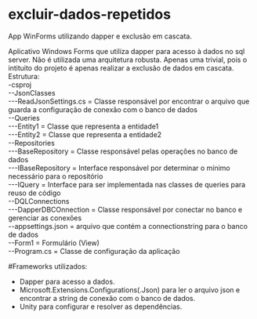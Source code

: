 # excluir-dados-repetidos
App WinForms utilizando dapper e exclusão em cascata.

  Aplicativo Windows Forms que utiliza dapper para acesso à dados no sql server.
  Não é utilizada uma arquitetura robusta. Apenas uma trivial, pois o intituito do projeto é apenas realizar a exclusão de dados 
em cascata.
  Estrutura:<br/>
  -csproj<br/>
   --JsonClasses<br/>
    ---ReadJsonSettings.cs = Classe responsável por encontrar o arquivo que guarda a configuração de conexão com o banco de dados<br/>
   --Queries<br/>
    ---Entity1 = Classe que representa a entidade1<br/>
    ---Entity2 = Classe que representa a entidade2<br/>
   --Repositories<br/>
    ---BaseRepository = Classe responsável pelas operações no banco de dados<br/>
    ---IBaseRepository = Interface responsável por determinar o mínimo necessário para o repositório<br/>
    ---IQuery = Interface para ser implementada nas classes de queries para reuso de código<br/>
   --DQLConnections<br/>
    ---DapperDBCOnnection = Classe responsável por conectar no banco e gerenciar as conexões<br/>
   --appsettings.json = arquivo que contém a connectionstring para o banco de dados<br/>
   --Form1 = Formulário (View)<br/>
   --Program.cs = Classe de configuração da aplicação<br/>
   
  #Frameworks utilizados:<br/>
  - Dapper para acesso a dados.<br/>
  - Microsoft.Extensions.Configurations(.Json) para ler o arquivo json e encontrar a string de conexão com o banco de dados.<br/>
  - Unity para configurar e resolver as dependências.<br/>
